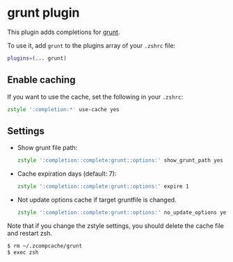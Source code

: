 # grunt plugin

This plugin adds completions for [grunt](https://github.com/gruntjs/grunt).

To use it, add `grunt` to the plugins array of your `.zshrc` file:

```zsh
plugins=(... grunt)
```

## Enable caching

If you want to use the cache, set the following in your `.zshrc`:

```zsh
zstyle ':completion:*' use-cache yes
```

## Settings

-   Show grunt file path:
    ```zsh
    zstyle ':completion::complete:grunt::options:' show_grunt_path yes
    ```
-   Cache expiration days (default: 7):
    ```zsh
    zstyle ':completion::complete:grunt::options:' expire 1
    ```
-   Not update options cache if target gruntfile is changed.
    ```zsh
    zstyle ':completion::complete:grunt::options:' no_update_options yes
    ```

Note that if you change the zstyle settings, you should delete the cache file
and restart zsh.

```zsh
$ rm ~/.zcompcache/grunt
$ exec zsh
```
